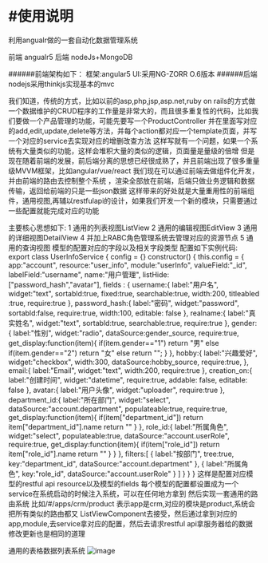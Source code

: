 #使用说明
====

利用angualr做的一套自动化数据管理系统

前端 angualr5
后端 nodeJs+MongoDB

######前端架构如下：
   框架:angular5
   UI:采用NG-ZORR O.6版本
######后端nodejs采用thinkjs实现基本的mvc

我们知道，传统的方式，比如以前的asp,php,jsp,asp.net,ruby on rails的方式做一个数据维护的CRUD程序的工作量是非常大的，而且很多重复性的代码，比如我们要做一个产品管理的功能，可能先要写一个ProductController
并在里面写对应的add,edit,update,delete等方法，并每个action都对应一个template页面，并写一个对应的service去实现对应的增删改查方法
这样写就有一个问题，如果一个系统有大量类似的功能，这样会堆积大量的类似的逻辑，页面量是量级的倍增
但是现在随着前端的发展，前后端分离的思想已经很成熟了，并且前端出现了很多重量级MVVM框架，比如angular/vue/react
我们现在可以通过前端去做组件化开发，并由前端的路由去控制整个系统
，渲染全部放在前端，后端只做业务逻辑和数据传输，返回给前端的只是一些json数据
这样带来的好处就是大量重用性的前端组件，通用视图,再辅以restfulapi的设计，如果我们开发一个新的模块，只需要通过一些配置就能完成对应的功能

主要核心思想如下:
  1 通用的列表视图ListView
  2 通用的编辑视图EditView
  3 通用的详细视图DetailView
  4 并加上RABC角色管理系统去管理对应的资源节点
  5 通用的查询视图
模型的配置对应的字段以及相关字段类型
配置如下实例代码:
export class UserInfoService {
	config = {}
    constructor() {
		this.config = {
			app:"account",
			resource:"user_info",
			module:"userInfo",
			valueField:"_id",
			labelField:"username",
			name:"用户管理",
			listHide:["password_hash","avatar"],
			fields : {
				username:{
					label:"用户名",
					widget:"text",
                    sortabld:true,
                    fixed:true,
					searchable:true,
					width:200,
					titleabled :true,
					require:true
				},
				password_hash:{
					label:"密码",
					widget:"password",
					sortabld:false,
					require:true,
					width:100,
					editable: false
				},
				realname:{
					label:"真实姓名",
					widget:"text",
					sortabld:true,
					searchable:true,
					require:true
				},
				gender:{
					label:"性别",
					widget:"radio",
					dataSource:gender_source,
					require:true,
					get_display:function(item){
						if(item.gender=="1")
							return "男"
						else if(item.gender=="2")
							return "女"
						else
							return "";
					}
				},
				hobby:{
					label:"兴趣爱好",
                    widget:"checkbox",
                    width:300,
					dataSource:hobby_source,
					require:true,
				},
				email:{
					label:"Email",
                    widget:"text",
                    width:200,
					require:true
				},
				creation_on:{
					label:"创建时间",
					widget:"datetime",
					require:true,
					addable: false,
		            editable: false
				},
				avatar:{
					label:"用户头像",
					widget:"uploader",
					require:true
				},
				department_id:{
					label:"所在部门",
					widget:"select",
					dataSource:"account.department",
					populateable:true,
					require:true,
					get_display:function(item){
						if(item["department_id"])
							return item["department_id"].name
						return ""
					}
				},
				role_id:{
					label:"所属角色",
					widget:"select",
					populateable:true,
					dataSource:"account.userRole",
					require:true,
					get_display:function(item){
						if(item["role_id"])
							return item["role_id"].name
						return ""
					}
				}
			},
			filters:[
				{
					label:"按部门",
					tree:true,
					key:"department_id",
					dataSource:"account.department"
				},
				{
					label:"所属角色",
					key:"role_id",
					dataSource:"account.userRole"
				}
			]
		}
    }
}
这样是配置对应模型的restful api resource以及模型的fields
每个模型的配置都设置成为一个service在系统启动的时候注入系统，可以在任何地方拿到
然后实现一套通用的路由系统
比如/#/apps/crm/product
表示app是crm,对应的模块是product,系统会把所有类似的路由都又
ListViewComponent去接受，然后通过拿到对应的app,module,去service拿对应的配置，然后去请求restful api拿服务器给的数据
修改更新也是相同的道理


通用的表格数据列表系统
![image](https://raw.githubusercontent.com/sunjianghong/clover-admin/master/screenshots/table-view.jpg)




